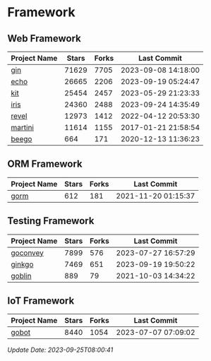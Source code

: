 # Framework

## Web Framework
| Project Name | Stars | Forks | Last Commit |
| ------------ | ----- | ----- | ----------- |
| [gin](https://github.com/gin-gonic/gin) | 71629 | 7705 | 2023-09-08 14:18:00 |
| [echo](https://github.com/labstack/echo) | 26665 | 2206 | 2023-09-19 05:24:47 |
| [kit](https://github.com/go-kit/kit) | 25454 | 2457 | 2023-05-29 21:23:33 |
| [iris](https://github.com/kataras/iris) | 24360 | 2488 | 2023-09-24 14:35:49 |
| [revel](https://github.com/revel/revel) | 12973 | 1412 | 2022-04-12 20:53:30 |
| [martini](https://github.com/go-martini/martini) | 11614 | 1155 | 2017-01-21 21:58:54 |
| [beego](https://github.com/astaxie/beego) | 664 | 171 | 2020-12-13 11:36:23 |

## ORM Framework
| Project Name | Stars | Forks | Last Commit |
| ------------ | ----- | ----- | ----------- |
| [gorm](https://github.com/jinzhu/gorm) | 612 | 181 | 2021-11-20 01:15:37 |

## Testing Framework
| Project Name | Stars | Forks | Last Commit |
| ------------ | ----- | ----- | ----------- |
| [goconvey](https://github.com/smartystreets/goconvey) | 7899 | 576 | 2023-07-27 16:57:29 |
| [ginkgo](https://github.com/onsi/ginkgo) | 7469 | 651 | 2023-09-19 19:50:22 |
| [goblin](https://github.com/franela/goblin) | 889 | 79 | 2021-10-03 14:34:22 |

## IoT Framework
| Project Name | Stars | Forks | Last Commit |
| ------------ | ----- | ----- | ----------- |
| [gobot](https://github.com/hybridgroup/gobot) | 8440 | 1054 | 2023-07-07 07:09:02 |

*Update Date: 2023-09-25T08:00:41*